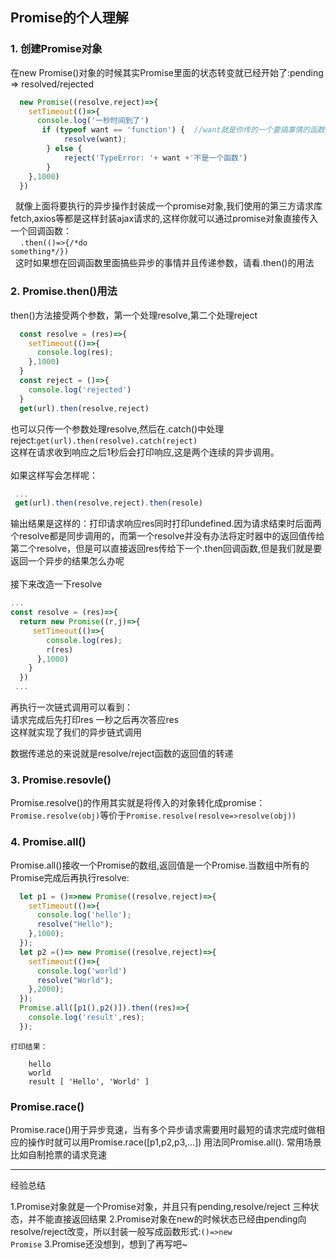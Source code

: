 ## Promise的个人理解

### 1. 创建Promise对象
  在new Promise()对象的时候其实Promise里面的状态转变就已经开始了:pending => resolved/rejected
```javascript
  new Promise((resolve,reject)=>{
    setTimeout(()=>{
      console.log('一秒时间到了')
       if (typeof want == 'function') {  //want就是你传的一个要搞事情的函数 跟回调一样的
            resolve(want);
        } else {
            reject('TypeError: '+ want +'不是一个函数')
        }
    },1000)
  })
```
&nbsp;&nbsp;就像上面将要执行的异步操作封装成一个promise对象,我们使用的第三方请求库fetch,axios等都是这样封装ajax请求的,这样你就可以通过promise对象直接传入一个回调函数：<br>&nbsp;&nbsp;&nbsp;&nbsp;<code>.then(()=>{\/\*do something\*\/})</code>
<br>&nbsp;&nbsp;这时如果想在回调函数里面搞些异步的事情并且传递参数，请看.then()的用法
  
  ### 2. Promise.then()用法
  
  then()方法接受两个参数，第一个处理resolve,第二个处理reject
  ```javascript
    const resolve = (res)=>{
      setTimeout(()=>{
        console.log(res);
      },1000)
    }
    const reject = ()=>{
      console.log('rejected')
    }
    get(url).then(resolve,reject)
  ```
  也可以只传一个参数处理resolve,然后在.catch()中处理reject:<code>get(url).then(resolve).catch(reject)</code><br>
  这样在请求收到响应之后1秒后会打印响应,这是两个连续的异步调用。<br><br>如果这样写会怎样呢：
  ```javascript
   ...
   get(url).then(resolve,reject).then(resole)
  ```
  输出结果是这样的：打印请求响应res同时打印undefined.因为请求结束时后面两个resolve都是同步调用的，而第一个resolve并没有办法将定时器中的返回值传给第二个resolve，但是可以直接返回res传给下一个.then回调函数,但是我们就是要返回一个异步的结果怎么办呢<br><br>
  接下来改造一下resolve
  ```javascript
  ...
  const resolve = (res)=>{
    return new Promise((r,j)=>{
       setTimeout(()=>{
          console.log(res);
          r(res)
        },1000)
      }
    })
   ...
  ```
  再执行一次链式调用可以看到：<br>
  请求完成后先打印res 一秒之后再次答应res<br>
  这样就实现了我们的异步链式调用<br>
  
  数据传递总的来说就是resolve/reject函数的返回值的转递
  
  ### 3. Promise.resovle()
  
  Promise.resolve()的作用其实就是将传入的对象转化成promise：<code>Promise.resolve(obj)</code>等价于<code>Promise.resolve(resolve=>resolve(obj))</code>
  
  ### 4. Promise.all()
  
  Promise.all()接收一个Promise的数组,返回值是一个Promise.当数组中所有的Promise完成后再执行resolve:
    
  ```javascript
    let p1 = ()=>new Promise((resolve,reject)=>{
      setTimeout(()=>{
        console.log('hello');
        resolve("Hello");
      },1000);
    });
    let p2 =()=> new Promise((resolve,reject)=>{
      setTimeout(()=>{
        console.log('world')
        resolve("World");
      },2000);
    }); 
    Promise.all([p1(),p2()]).then((res)=>{
      console.log('result',res);
    });
  ```
    打印结果：
    
```
    hello
    world
    result [ 'Hello', 'World' ]
```
  ### Promise.race()
  
  Promise.race()用于异步竞速，当有多个异步请求需要用时最短的请求完成时做相应的操作时就可以用Promise.race([p1,p2,p3,...])
  用法同Promise.all(). 
  常用场景比如自制抢票的请求竞速
  
  ----
  经验总结
  
  1.Promise对象就是一个Promise对象，并且只有pending,resolve/reject 三种状态，并不能直接返回结果
  2.Promise对象在new的时候状态已经由pending向resolve/reject改变，所以封装一般写成函数形式:<code>()=>new Promise</code>
  3.Promise还没想到，想到了再写吧~
  
